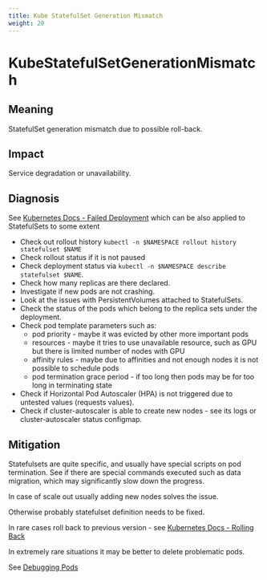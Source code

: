 ```yaml
---
title: Kube StatefulSet Generation Mismatch
weight: 20
---
```


# KubeStatefulSetGenerationMismatch

## Meaning

StatefulSet generation mismatch due to possible roll-back.

## Impact

Service degradation or unavailability.

## Diagnosis

See [Kubernetes Docs - Failed Deployment](https://kubernetes.io/docs/concepts/workloads/controllers/deployment/#failed-deployment)
which can be also applied to StatefulSets to some extent

- Check out rollout history `kubectl -n $NAMESPACE rollout history statefulset $NAME`
- Check rollout status if it is not paused
- Check deployment status via `kubectl -n $NAMESPACE describe statefulset $NAME`.
- Check how many replicas are there declared.
- Investigate if new pods are not crashing.
- Look at the issues with PersistentVolumes attached to StatefulSets.
- Check the status of the pods which belong to the replica sets under the deployment.
- Check pod template parameters such as:
  - pod priority - maybe it was evicted by other more important pods
  - resources - maybe it tries to use unavailable resource, such as GPU
    but there is limited number of nodes with GPU
  - affinity rules - maybe due to affinities and not enough nodes it is
    not possible to schedule pods
  - pod termination grace period - if too long then pods may be for too long
    in terminating state
- Check if Horizontal Pod Autoscaler (HPA) is not triggered due to untested
  values (requests values).
- Check if cluster-autoscaler is able to create new nodes - see its logs or
  cluster-autoscaler status configmap.

## Mitigation

Statefulsets are quite specific, and usually have special scripts on pod termination.
See if there are special commands executed such as data migration, which may significantly slow down the progress.

In case of scale out usually adding new nodes solves the issue.

Otherwise probably statefulset definition needs to be fixed.

In rare cases roll back to previous version - see [Kubernetes Docs - Rolling Back](https://kubernetes.io/docs/concepts/workloads/controllers/statefulset/#rolling-updates)

In extremely rare situations it may be better to delete problematic pods.

See [Debugging Pods](https://kubernetes.io/docs/tasks/debug-application-cluster/debug-application/#debugging-pods)
